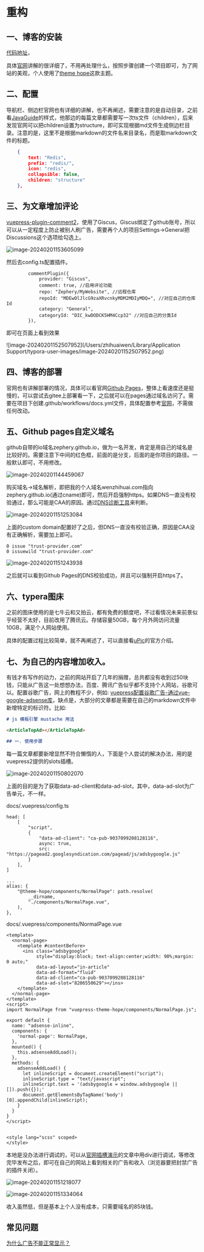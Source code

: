 # 重构

## 一、博客的安装

[代码地址](https://github.com/Zephery/MyWebsite)，

具体[官网](https://v2.vuepress.vuejs.org/zh/)讲解的很详细了，不用再处理什么，按照步骤创建一个项目即可，为了网站的美观，个人使用了[theme hope](https://theme-hope.vuejs.press/zh/)这款主题。




## 二、配置

导航栏、侧边栏官网也有详细的讲解，也不再阐述，需要注意的是自动目录，之前看[JavaGuide](https://github.com/Snailclimb/JavaGuide)的样式，他那边的每篇文章都需要写一次ts文件（children），后来发现官网可以把children设置为structure，即可实现根据md文件生成侧边栏目录。注意的是，这里不是根据markdown的文件名来目录名，而是取markdown文件的标题。

```json
    {
        text: "Redis",
        prefix: "redis/",
        icon: "redis",
        collapsible: false,
        children: "structure"
    },
```

## 三、为文章增加评论

[vuepress-plugin-comment2](https://plugin-comment2.vuejs.press/guide/)，使用了Giscus，Giscus绑定了github账号，所以可以从一定程度上防止被别人刷广告，需要再个人的项目Settings->General把Discussions这个选项给勾选上。

![image-20240201153605099](https://github-images.wenzhihuai.com/github/image-20240201153605099.png)

然后去config.ts配置插件。

```vue
        commentPlugin({
            provider: "Giscus",
            comment: true, //启用评论功能
            repo: "Zephery/MyWebsite", //远程仓库
            repoId: "MDEwOlJlcG9zaXRvcnkyMDM2MDIyMDQ=", //对应自己的仓库Id
            category: "General",
            categoryId: "DIC_kwDODCK5HM4Ccp32" //对应自己的分类Id
        }),
```

即可在页面上看到效果

![image-20240201152507952](/Users/zhihuaiwen/Library/Application Support/typora-user-images/image-20240201152507952.png)

## 四、博客的部署

官网也有讲解部署的情况，具体可以看官网[Github Pages](https://v2.vuepress.vuejs.org/zh/guide/deployment.html#github-pages)，整体上看速度还是挺慢的，可以尝试去gitee上部署看一下，之后就可以在pages通过域名访问了。需要在项目下创建.github/workflows/docs.yml文件，具体配置参考[官网](https://v2.vuepress.vuejs.org/zh/guide/deployment.html#github-pages)，不需做任何改动。

## 五、Github pages自定义域名

github自带的io域名zephery.github.io，做为一名开发，肯定是用自己的域名是比较好的。需要注意下中间的红色框，前面的是分支，后面的是你项目的路径。一般默认即可，不用修改。

![image-20240201144459067](https://github-images.wenzhihuai.com/github/image-20240201144459067.png)

购买域名->域名解析，即把我的个人域名wenzhihuai.com指向zephery.github.io(通过cname)即可，然后开启强制https。如果DNS一直没有校验通过，那么可能是CAA的原因。通过[DNS诊断工具](https://myssl.com/dns_check.html?checking=caa#dns_check)来判断。

![image-20240201151253084](https://github-images.wenzhihuai.com/github/image-20240201151253084.png)

上面的custom domain配置好了之后，但DNS一直没有校验正确，原因是CAA没有正确解析，需要加上即可。

```text
0 issue "trust-provider.com"
0 issuewild "trust-provider.com"
```



![image-20240201151243938](https://github-images.wenzhihuai.com/github/image-20240201151243938.png)

之后就可以看到Github Pages的DNS校验成功，并且可以强制开启https了。



## 六、typera图床

之前的图床使用的是七牛云和又拍云，都有免费的额度吧，不过看情况未来前景似乎经营不太好，目前改用了腾讯云。存储容量50GB，每个月外网访问流量10GB，满足个人网站使用。

具体的配置过程比较简单，就不再阐述了，可以直接看[uPic](https://blog.svend.cc/upic/tutorials/tencent_cos/)的官方介绍。

## 七、为自己的内容增加收入。

有钱才有写作的动力，之前的网站开启了几年的捐赠，总共都没有收到过50块钱，只能从广告这一处想想办法，百度、腾讯广告似乎都不支持个人网站，谷歌可以。配置谷歌广告，网上的教程不少，例如: [vuepress配置谷歌广告-通过vue-google-adsense库](https://www.sofineday.com/vuepress-vue-google-adsense.html)，缺点是，大部分的文章都是需要在自己的markdown文件中新增特定的标识符。比如:

```md
# js 模板引擎 mustache 用法

<ArticleTopAd></ArticleTopAd>

## 一. 使用步骤
```

每一篇文章都要新增显然不符合懒惰的人，下面是个人尝试的解决办法，用的是vuepress2提供的slots插槽。

![image-20240201150802070](https://github-images.wenzhihuai.com/github/image-20240201150802070.png)

上面的目的是为了获取data-ad-client和data-ad-slot，其中，data-ad-slot为广告单元，不一样。

docs/.vuepress/config.ts

```vue
head: [
    [
        "script",
        {
            "data-ad-client": "ca-pub-9037099208128116",
            async: true,
            src: "https://pagead2.googlesyndication.com/pagead/js/adsbygoogle.js"
        }
    ],
]

...
alias: {
    "@theme-hope/components/NormalPage": path.resolve(
        __dirname,
        "./components/NormalPage.vue",
    ),
},

```



docs/.vuepress/components/NormalPage.vue

```vue
<template>
  <normal-page>
    <template #contentBefore>
      <ins class="adsbygoogle"
           style="display:block; text-align:center;width: 90%;margin: 0 auto;"
           data-ad-layout="in-article"
           data-ad-format="fluid"
           data-ad-client="ca-pub-9037099208128116"
           data-ad-slot="8206550629"></ins>
    </template>
  </normal-page>
</template>
<script>
import NormalPage from "vuepress-theme-hope/components/NormalPage.js";

export default {
  name: "adsense-inline",
  components: {
    'normal-page': NormalPage,
  },
  mounted() {
    this.adsenseAddLoad();
  },
  methods: {
    adsenseAddLoad() {
      let inlineScript = document.createElement("script");
      inlineScript.type = "text/javascript";
      inlineScript.text = '(adsbygoogle = window.adsbygoogle || []).push({});'
      document.getElementsByTagName('body')[0].appendChild(inlineScript);
    }
  }
}
</script>


<style lang="scss" scoped>
</style>

```

本地是没办法进行调试的，可以从[官网插槽演示](https://theme-hope.vuejs.press/zh/demo/slot.html)的文章中用div进行调试，等修改完毕发布之后，即可在自己的网站上看到相关的广告和收入（浏览器要把封禁广告的插件关闭）。

![image-20240201151218077](https://github-images.wenzhihuai.com/github/image-20240201151218077.png)

![image-20240201151334064](https://github-images.wenzhihuai.com/github/image-20240201151334064.png)

收入虽然低，但是基本上个人没有成本，只需要域名的85块钱。



## 常见问题

[为什么广告不能正常显示？](https://support.google.com/adsense/thread/149452399/%E4%B8%BA%E4%BB%80%E4%B9%88%E5%B9%BF%E5%91%8A%E4%B8%8D%E8%83%BD%E6%AD%A3%E5%B8%B8%E6%98%BE%E7%A4%BA%EF%BC%9F?hl=zh-Hans)

